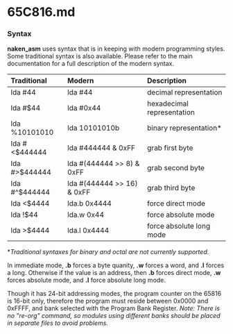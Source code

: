 
65C816.md
=========

### Syntax
**naken\_asm** uses syntax that is in keeping with modern programming styles. Some traditional syntax is also available. Please refer to the main documentation for a full description of the modern syntax.

| Traditional    | Modern                     | Description                  |
|:---------------|:---------------------------|:-----------------------------|
| lda #44        | lda #44                    | decimal representation       |
| lda #$44       | lda #0x44                  | hexadecimal representation   |
| lda %10101010  | lda 10101010b              | binary representation\*      |
| lda #<$444444  | lda #444444 & 0xFF         | grab first byte              |
| lda #>$444444  | lda #(444444 >> 8) & 0xFF  | grab second byte             |
| lda #^$444444  | lda #(444444 >> 16) & 0xFF | grab third byte              |
| lda <$4444     | lda.b 0x4444               | force direct mode            |
| lda !$44       | lda.w 0x44                 | force absolute mode          |
| lda >$4444     | lda.l 0x4444               | force absolute long mode     |

\**Traditional syntaxes for binary and octal are not currently supported.*

In immediate mode, **.b** forces a byte quanity, **.w** forces a word, and **.l** forces a long. Otherwise if the value is an address, then **.b** forces direct mode, **.w** forces absolute mode, and **.l** force absolute long mode.

Though it has 24-bit addressing modes, the program counter on the 65816 is 16-bit only, therefore the program must reside between 0x0000 and 0xFFFF, and bank selected with the Program Bank Register. *Note: There is no "re-org" command, so modules using different banks should be placed in separate files to avoid problems.*
